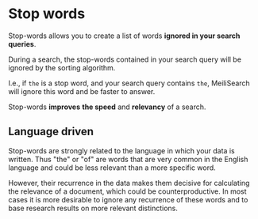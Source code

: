 # Stop words

Stop-words allows you to create a list of words **ignored in your search queries**.

During a search, the stop-words contained in your search query will be ignored by the sorting algorithm.

I.e., if `the` is a stop word, and your search query contains `the`, MeiliSearch will ignore this word and be faster to answer.

Stop-words **improves** **the speed** and **relevancy** of a search.

## Language driven

Stop-words are strongly related to the language in which your data is written. Thus "the" or "of" are words that are very common in the English language and could be less relevant than a more specific word.

However, their recurrence in the data makes them decisive for calculating the relevance of a document, which could be counterproductive. In most cases it is more desirable to ignore any recurrence of these words and to base research results on more relevant distinctions.

